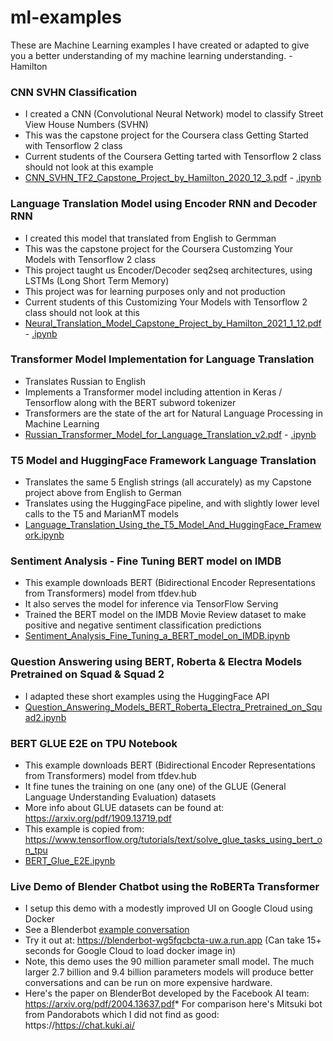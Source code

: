 # ml-examples
These are Machine Learning examples I have created or adapted to give you a better understanding of my machine learning understanding. - Hamilton

### CNN SVHN Classification
* I created a CNN (Convolutional Neural Network) model to classify Street View House Numbers (SVHN)
* This was the capstone project for the Coursera class Getting Started with Tensorflow 2 class 
* Current students of the Coursera Getting tarted with Tensorflow 2 class should not look at this example 
* [CNN_SVHN_TF2_Capstone_Project_by_Hamilton_2020_12_3.pdf](CNN_SVHN_TF2_Capstone_Project_by_Hamilton_2020_12_3.pdf) \- [.ipynb](CNN_SVHN_TF2_Capstone_Project_by_Hamilton_2020_12_3.ipynb)

### Language Translation Model using Encoder RNN and Decoder RNN
* I created this model that translated from English to Germman
* This was the capstone project for the Coursera Customzing Your Models with Tensorflow 2 class 
* This project taught us Encoder/Decoder seq2seq architectures, using LSTMs (Long Short Term Memory)
* This project was for learning purposes only and not production
* Current students of this Customizing Your Models with Tensorflow 2 class should not look at this
* [Neural_Translation_Model_Capstone_Project_by_Hamilton_2021_1_12.pdf](Neural_Translation_Model_Capstone_Project_by_Hamilton_2021_1_12.pdf) \- [.ipynb](Neural_Translation_Model_Capstone_Project_by_Hamilton_2021_1_12.ipynb)

### Transformer Model Implementation for Language Translation
* Translates Russian to English 
* Implements a Transformer model including attention in Keras / Tensorflow along with the BERT subword tokenizer
* Transformers are the state of the art for Natural Language Processing in Machine Learning
* [Russian_Transformer_Model_for_Language_Translation_v2.pdf](Russian_Transformer_Model_for_Language_Translation_v2.pdf) \- [.ipynb](Russian_Transformer_Model_for_Language_Translation_v2.ipynb)

### T5 Model and HuggingFace Framework Language Translation
* Translates the same 5 English strings (all accurately) as my Capstone project above from English to German
* Translates using the HuggingFace pipeline, and with slightly lower level calls to the T5 and MarianMT models
* [Language_Translation_Using_the_T5_Model_And_HuggingFace_Framework.ipynb](Language_Translation_Using_the_T5_Model_And_HuggingFace_Framework.ipynb) 

### Sentiment Analysis - Fine Tuning BERT model on IMDB
* This example downloads BERT (Bidirectional Encoder Representations from Transformers) model from tfdev.hub
* It also serves the model for inference via TensorFlow Serving
* Trained the BERT model on the IMDB Movie Review dataset to make positive and negative sentiment classification predictions
* [Sentiment_Analysis_Fine_Tuning_a_BERT_model_on_IMDB.ipynb](Sentiment_Analysis_Fine_Tuning_a_BERT_model_on_IMDB.ipynb)

### Question Answering using BERT, Roberta & Electra Models Pretrained on Squad & Squad 2
* I adapted these short examples using the HuggingFace API
* [Question_Answering_Models_BERT_Roberta_Electra_Pretrained_on_Squad2.ipynb](Question_Answering_Models_BERT_Roberta_Electra_Pretrained_on_Squad2.ipynb)

### BERT GLUE E2E on TPU Notebook
* This example downloads BERT (Bidirectional Encoder Representations from Transformers) model from tfdev.hub
* It fine tunes the training on one (any one) of the GLUE (General Language Understanding Evaluation) datasets
* More info about GLUE datasets can be found at: https://arxiv.org/pdf/1909.13719.pdf
* This example is copied from: https://www.tensorflow.org/tutorials/text/solve_glue_tasks_using_bert_on_tpu
* [BERT_Glue_E2E.ipynb](BERT_Glue_E2E.ipynb)

### Live Demo of Blender Chatbot using the RoBERTa Transformer
* I setup this demo with a modestly improved UI on Google Cloud using Docker
* See a Blenderbot [example conversation](sample-blender-conversation.png)
* Try it out at: https://blenderbot-wg5fqcbcta-uw.a.run.app (Can take 15+ seconds for Google Cloud to load docker image in) 
* Note, this demo uses the 90 million parameter small model. The much larger 2.7 billion and 9.4 billion parameters models will produce better conversations and can be run on more expensive hardware.
* Here's the paper on BlenderBot developed by the Facebook AI team: https://arxiv.org/pdf/2004.13637.pdf* For comparison here's Mitsuki bot from Pandorabots which I did not find as good: https://https://chat.kuki.ai/
